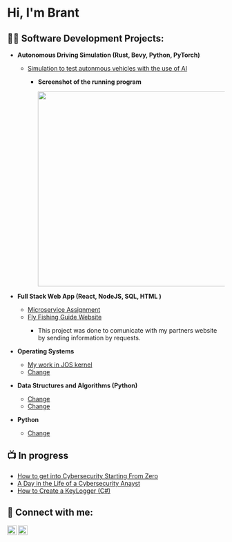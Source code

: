 <h1>Hi, I'm Brant <br/><a href="https://github.com/brantcass"></a></h1>

<h2>👨‍💻 Software Development Projects:</h2>

- <b>Autonomous Driving Simulation (Rust, Bevy, Python, PyTorch)</b>
  - [Simulation to test autonmous vehicles with the use of AI](https://github.com/johnklucinec/bevy_sim)
    - <p><strong>Screenshot of the running program</strong></p>
      <img  src="https://i.imgur.com/ryCLAmu.png" width="450" length = "450" />
      <br/>
      
- <b>Full Stack Web App (React, NodeJS, SQL, HTML )</b>
  - [Microservice Assignment](https://github.com/brantcass/Microservice-Software-engi)
  - [Fly Fishing Guide Website](https://github.com/brantcass/Software-engi-project-Brant-Cass-)
     - <p>This project was done to comunicate with my partners website by sending information by requests.</p>
- <b>Operating Systems</b>
  - [My work in JOS kernel](https://github.com/brantcass/Operating-systems1])
  - [Change](https://github.com/joshmadakor1/AD_PS)
- <b>Data Structures and Algorithms (Python)</b>
  - [Change](https://github.com/joshmadakor1/Algorithms-Practice)
  - [Change](https://github.com/joshmadakor1/AD_PS)
- <b>Python</b>
  - [Change](https://github.com/joshmadakor1/Package-Delivery-Pathfinding-Algorithm)

<h2>📺 In progress</h2>

- [How to get into Cybersecurity Starting From Zero](https://www.youtube.com/watch?v=a83ASGn_V_s)
- [A Day in the Life of a Cybersecurity Anayst](https://www.youtube.com/watch?v=uHy3oM7NnoU)
- [How to Create a KeyLogger (C#)](https://www.youtube.com/watch?v=N-L9hklSlNk)


<h2> 🤳 Connect with me:</h2>

[<img align="left" alt="BrantCass | LinkedIn" width="22px" src="https://cdn.jsdelivr.net/npm/simple-icons@v3/icons/linkedin.svg" />][linkedin]
[<img align="left" alt="BrantCass | Instagram" width="22px" src="https://cdn.jsdelivr.net/npm/simple-icons@v3/icons/instagram.svg" />][instagram]

[Instagram]: https://www.instagram.com/brantcass7/
[linkedin]: https://www.linkedin.com/in/brantcass/
